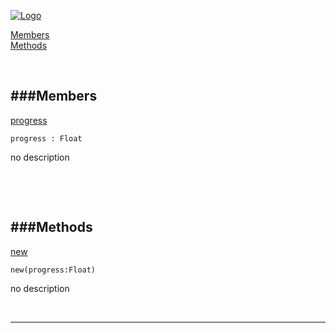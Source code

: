 
[![Logo](http://luxeengine.com/images/logo.png)](index.html)


[Members](#Members)   
[Methods](#Methods)   


&nbsp;   

<a class="lift" name="Members" ></a>
###Members   
---
<a class="lift" name="progress" href="#progress">progress</a>



    progress : Float

<span class="small_desc_flat"> no description </span>   

&nbsp;   

&nbsp;   

<a class="lift" name="Methods" ></a>
###Methods   
---
<a class="lift" name="new" href="#new">new</a>



    new(progress:Float) 

<span class="small_desc_flat"> no description </span>   



&nbsp;
&nbsp;
&nbsp;

---  


&nbsp;   
&nbsp;   